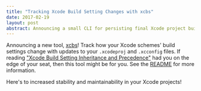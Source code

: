 ```yaml
---
title: "Tracking Xcode Build Setting Changes with xcbs"
date: 2017-02-19
layout: post
abstract: Announcing a small CLI for persisting final Xcode project build settings in lockfiles.
---
```


Announcing a new tool, [xcbs](https://github.com/tworingsoft/xcbs)! Track how your Xcode schemes' build settings change with updates to your `.xcodeproj` and `.xcconfig` files. If reading ["Xcode Build Setting Inheritance and Precedence"](/blog/2017/01/28/xcode-build-setting-inheritance-and-precedence.html) had you on the edge of your seat, then this tool might be for you. See the [README](https://github.com/tworingsoft/xcbs/blob/master/README.md) for more information.

Here's to increased stability and maintainability in your Xcode projects!
